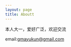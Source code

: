 ```yaml
---
layout: page
title: Aboutt
---
```

本人大一，爱好广泛，欢迎交流

email:[gmayukun@gmail.com](mailto:gmayukun@gmail.com)
